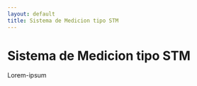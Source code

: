 ```yaml
---
layout: default
title: Sistema de Medicion tipo STM
---
```


# Sistema de Medicion tipo STM

Lorem-ipsum
